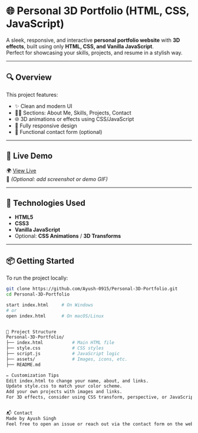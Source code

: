 # 🌐 Personal 3D Portfolio (HTML, CSS, JavaScript)

A sleek, responsive, and interactive **personal portfolio website** with **3D effects**, built using only **HTML, CSS, and Vanilla JavaScript**.  
Perfect for showcasing your skills, projects, and resume in a stylish way.

---

## 🔍 Overview

This project features:

- ✨ Clean and modern UI
- 🧑‍💻 Sections: About Me, Skills, Projects, Contact
- 🌐 3D animations or effects using CSS/JavaScript
- 📱 Fully responsive design
- 📧 Functional contact form (optional)

---

## 🚀 Live Demo

🌍 [View Live](https://your-live-site-link.com)  
📸 *(Optional: add screenshot or demo GIF)*

---

## 🧠 Technologies Used

- **HTML5**
- **CSS3**
- **Vanilla JavaScript**
- Optional: **CSS Animations** / **3D Transforms**

---

## 📦 Getting Started

To run the project locally:

```bash
git clone https://github.com/Ayush-0915/Personal-3D-Portfolio.git
cd Personal-3D-Portfolio

start index.html     # On Windows
# or
open index.html      # On macOS/Linux


📁 Project Structure
Personal-3D-Portfolio/
├── index.html           # Main HTML file
├── style.css            # CSS styles
├── script.js            # JavaScript logic
├── assets/              # Images, icons, etc.
├── README.md

✏️ Customization Tips
Edit index.html to change your name, about, and links.
Update style.css to match your color scheme.
Add your own projects with images and links.
For 3D effects, consider using CSS transform, perspective, or JavaScript DOM animations.


📬 Contact
Made by Ayush Singh
Feel free to open an issue or reach out via the contact form on the website.

